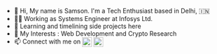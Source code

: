 - 👋 Hi, My name is Samson. I'm a Tech Enthusiast based in Delhi, 🇮🇳
- 👨‍💻 Working as Systems Engineer at Infosys Ltd.
- 👀 Learning and timelining side projects here
- 🌱 My Interests : Web Development and Crypto Research
- 📫 Connect with me on 
[<img align="center" alt="SamsonShukla | Twitter" height="22px" src="https://cdn-icons.flaticon.com/png/512/3488/premium/3488309.png?token=exp=1644566619~hmac=c4bff495ad152224f91bf41de69be252" />][twitter]
[<img align="center" alt="SamsonShukla | LinkedIn" height="22px" src="https://cdn-icons.flaticon.com/png/512/3488/premium/3488338.png?token=exp=1644566607~hmac=66fdce20cc15a673e05d0442279d899c" />][linkedin]


<!-- Social Links -->
[LinkedIn]: https://www.linkedin.com/in/samsonshukla/
[Twitter]: https://twitter.com/samsonshukla
[Email]: mailto:samsonshukla@gmail.com
